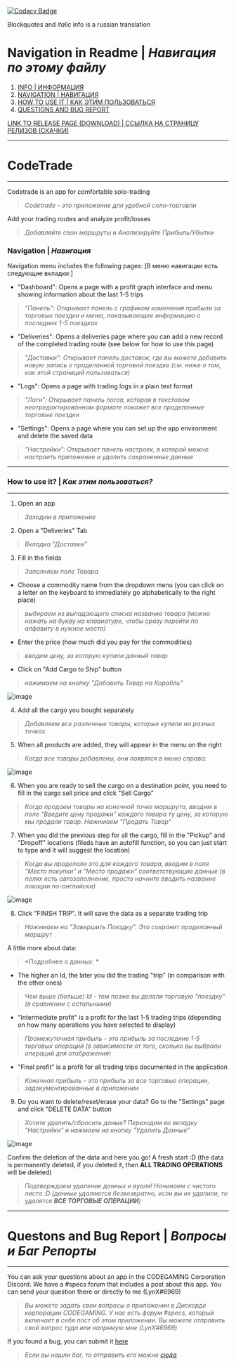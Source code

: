 [![Codacy Badge](https://app.codacy.com/project/badge/Grade/6dad2c6ebb57491398b73bb03a331549)](https://www.codacy.com/gh/LynxarA-Coding/CodeTrade/dashboard?utm_source=github.com&amp;utm_medium=referral&amp;utm_content=LynxarA-Coding/CodeTrade&amp;utm_campaign=Badge_Grade)

Blockquotes and *italic* info is a russian translation
# Navigation in Readme | *Навигация по этому файлу*

1. [INFO | ИНФОРМАЦИЯ](https://github.com/LynxarA-Coding/CodeTrade/edit/main/README.md#codetrade)
2. [NAVIGATION | НАВИГАЦИЯ](https://github.com/LynxarA-Coding/CodeTrade/edit/main/README.md#codetrade)
3. [HOW TO USE IT | КАК ЭТИМ ПОЛЬЗОВАТЬСЯ](https://github.com/LynxarA-Coding/CodeTrade/edit/main/README.md#how-to-use-it--как-этим-пользоваться)
4. [QUESTIONS AND BUG REPORT](https://github.com/LynxarA-Coding/CodeTrade/edit/main/README.md#questons-and-bug-report--вопросы-и-баг-репорты)

[LINK TO RELEASE PAGE (DOWNLOAD) | ССЫЛКА НА СТРАНИЦУ РЕЛИЗОВ (СКАЧКИ)](https://github.com/LynxarA-Coding/CodeTrade/releases)

---

# CodeTrade

---

Codetrade is an app for comfortable solo-trading 

>*Codetrade - это приложение для удобной соло-торговли*

Add your trading routes and analyze profit/losses 

>*Добавляйте свои маршруты и Анализируйте Прибыль/Убытки*

### Navigation | *Навигация*

Navigation menu includes the following pages: [В меню навигации есть следующие вкладки:]
- "Dashboard": Opens a page with a profit graph interface and menu showing information about the last 1-5 trips 

>*"Панель": Открывает панель с графиком изменения прибыли за торговые поездки и меню, показывающее информацию о последних 1-5 поездках*

- "Deliveries": Opens a deliveries page where you can add a new record of the completed trading route (see below for how to use this page)

>*"Доставки": Открывает панель доставок, где вы можете добавить новую запись о проделанной торговой поездке (см. ниже о том, как этой страницей пользоваться)*

- "Logs": Opens a page with trading logs in a plain text format

>*"Логи": Открывает панель логов, которая в текстовом неотредактированном формате покажет все проделанные торговые поездки*

- "Settings": Opens a page where you can set up the app environment and delete the saved data

>*"Настройки": Открывает панель настроек, в которой можно настроить приложение и удалить сохраненные данные*

---

### How to use it? | *Как этим пользоваться?*

---

1. Open an app

>*Заходим в приложение*

2. Open a "Deliveries" Tab

>*Вкладка "Доставки"*

3. Fill in the fields

>*Заполняем поле Товара*

- Choose a commodity name from the dropdown menu (you can click on a letter on the keyboard to immediately go alphabetically to the right place)

>*выбираем из выпадающего списка название товара (можно нажать на букву на клавиатуре, чтобы сразу перейти по алфавиту в нужное место)*

- Enter the price (how much did you pay for the commodities)

>*вводим цену, за которую купили данный товар*

- Click on "Add Cargo to Ship" button

>*нажимаем на кнопку "Добавить Товар на Корабль"*

![image](https://i.imgur.com/0ZRzrfj.png)

4. Add all the cargo you bought separately

>*Добавляем все различные товары, которые купили на разных точках*

5. When all products are added, they will appear in the menu on the right

>*Когда все товары добавлены, они появятся в меню справа:*

![image](https://i.imgur.com/2ZWmJBl.png)

6. When you are ready to sell the cargo on a destination point, you need to fill in the cargo sell price and click "Sell Cargo"

>*Когда продаем товары на конечной точке маршрута, вводим в поле "Введите цену продажи" каждого товара ту цену, за которую мы продали товар. Нажимаем "Продать Товар"*

7. When you did the previous step for all the cargo, fill in the "Pickup" and "Dropoff" locations (fileds have an autofill function, so you can just start to type and it will suggest the location)

>*Когда вы проделали это для каждого товара, вводим в поля "Место покупки" и "Место продажи" соответствующие данные (в полях есть автозаполнение, просто начните вводить название локации по-английски)*

![image](https://i.imgur.com/94wjff9.png)

8. Click "FINISH TRIP". It will save the data as a separate trading trip 

>*Нажимаем на "Завершить Поездку". Это сохранит проделанный маршрут*

A little more about data:

>*Подробнее о данных: *

- The higher an Id, the later you did the trading "trip" (in comparison with the other ones)

>*Чем выше (больше) Id - тем позже вы делали торговую "поездку" (в сравнении с остальными)*

- "Intermediate profit" is a profit for the last 1-5 trading trips (depending on how many operations you have selected to display)

>*Промежуточная прибыль - это прибыль за последние 1-5 торговых операций (в зависимости от того, сколько вы выбрали операций для отображения)*

- "Final profit" is a profit for all trading trips documented in the application

>*Конечная прибыль - это прибыль за все торговые операции, задокументированные в приложении*

9. Do you want to delete/reset/erase your data? Go to the "Settings" page and click "DELETE DATA" button

>*Хотите удалить/сбросить даные? Переходим во вкладку "Настройки" и нажмаем на кнопку "Удалить Данные"*

![image](https://i.imgur.com/630M6q2.png)

Confirm the deletion of the data and here you go! A fresh start :D (the data is permanently deleted, if you deleted it, then **ALL TRADING OPERATIONS** will be deleted)

>*Подтверждаем удаление данных и вуаля! Начинаем с чистого листа :D (данные удаляются безвозвратно, если вы их удалили, то удалятся **ВСЕ ТОРГОВЫЕ ОПЕРАЦИИ**)*

---

# Questons and Bug Report | *Вопросы и Баг Репорты*

---

You can ask your questions about an app in the CODEGAMING Corporation Discord.
We have a #specs forum that includes a post about this app. You can send your question there or directly to me (LynX#6969)
>*Вы можете задать свои вопросы о приложении в Дискорде корпорации CODEGAMING. У нас есть форум #specs, который включает в себя пост об этом приложении. Вы можете отправить свой вопрос туда или напрямую мне (LynX#6969)*

If you found a bug, you can submit it [here](https://github.com/LynxarA-Coding/CodeTrade/issues)
>*Если вы нашли баг, то отправить его можно [сюда](https://github.com/LynxarA-Coding/CodeTrade/issues)*
